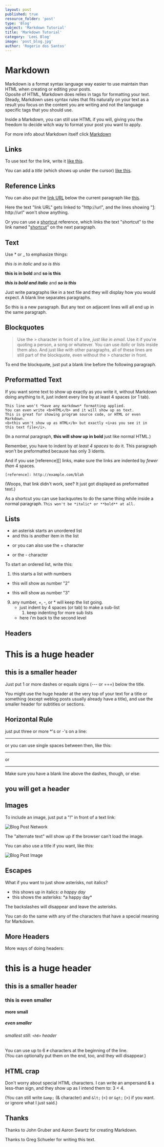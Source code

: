 ```yaml
---
layout: post
published: true
resource_folder: 'post'
type: 'Blog'
subject: 'Markdown Tutorial'
title: 'Markdown Tutorial'
category: 'LeeL Blog'
image: 'post_blog.jpg'
author: 'Rogerio dos Santos'
---
```




Markdown
===================


Markdown is a format syntax language way easier to use maintain than HTML when creating or editing your posts.  
Oposite of HTML, Markdown does relies in tags for formatting your text. Steady, Markdown uses syntax rules that fits naturally on your text as a result you focus on the content you are writing and not the language specific tags that you should use. 


Inside a Markdown, you can still use HTML if you will, giving you the freedom to decide witch way to format your post you want to apply.  




For more info about Markdown itself click [Markdown](http://daringfireball.net/projects/markdown "Markdown web site")


Links
-----


To use text for the link, write it [like this](http://someurl).


<script src="https://gist.github.com/RogerioDosSantos/b901367e78da663fb0c0.js"></script>




You can add a *title* (which shows up under the cursor) [like this](http://someurl "this title shows up when you hover").


<script src="https://gist.github.com/RogerioDosSantos/1d47d91c6f6a97db66f0.js"></script>




Reference Links
---------------


You can also put the [link URL][1] below the current paragraph like [this][2].


   [1]: http://leel-systems.github.io/LeeL-Blog
   [2]: http://leel-systems.github.io/LeeL-Blog "A link url with a funk title"




<script src="https://gist.github.com/RogerioDosSantos/91f8f7ee8b7a3bd134fd.js"></script>




Here the text "link URL" gets linked to "http://url", and the lines showing 
"[1]: http://url" won't show anything.




Or you can use a [shortcut][] reference, which links the text "shortcut" 
to the link named "[shortcut]" on the next paragraph.


   [shortcut]: http://goes/with/the/link/name/text
   


Text
----


Use * or _ to emphasize things:


*this is in italic*  and _so is this_


**this is in bold**  and __so is this__


***this is bold and italic***  and ___so is this___




Just write paragraphs like in a text file and they will display how you would expect.  A blank line separates paragraphs.


So this is a new paragraph. But any text on adjacent lines will all end up in the same paragraph.




Blockquotes
----------


> Use the > character in front of a line, *just like in email*.
> Use it if you're quoting a person, a song or whatever.
> You can use *italic* or lists inside them also.
And just like with other paragraphs,
all of these lines are still
part of the blockquote, even without the > character in front.  


To end the blockquote, just put a blank line before the following paragraph.


<script src="https://gist.github.com/RogerioDosSantos/35e67a039672ae1d604c.js"></script>


Preformatted Text
----------------


If you want some text to show up exactly as you write it, without Markdown
doing anything to it, just indent every line by at least 4 spaces (or 1 tab).


    This line won't *have any markdown* formatting applied.
    You can even write <b>HTML</b> and it will show up as text.
    This is great for showing program source code, or HTML or even Markdown.
    <b>this won't show up as HTML</b> but exactly <i>as you see it in
    this text file</i>.


(In a normal paragraph, <b>this will show up in bold</b> just like normal HTML.)
    
   Remember, you have to indent by *at least 4 spaces* to do it.  This paragraph won't be preformatted because has only 3 idents.
   
And if you use [reference][] links, make sure the links are indented 
by *fewer than* 4 spaces.
   
    [reference]: http://example.com/blah


(Woops, that link didn't work, see? It just got displayed as preformatted text.)  


As a shortcut you can use backquotes to do the same thing while inside
a normal paragraph. `This won't be *italic* or **bold** at all.`


Lists
--------


* an asterisk starts an unordered list
* and this is another item in the list
+ or you can also use the + character
- or the - character


To start an ordered list, write this:


1. this starts a list *with* numbers
+  this will show as number "2"
*  this will show as number "3"
9. any number, +, -, or * will keep the list going.
    * just indent by 4 spaces (or tab) to make a sub-list
        1. keep indenting for more sub lists
    * here i'm back to the second level
        


<script src="https://gist.github.com/RogerioDosSantos/dae0fed0e393db3907a6.js"></script>


Headers
---------


This is a huge header
==================


this is a smaller header
------------------


Just put 1 or more dashes or equals signs (--- or ===) below the title.


You might use the huge header at the very top of your text for a title or
something (except weblog posts usually already have a title), and use the
smaller header for subtitles or sections.




<script src="https://gist.github.com/RogerioDosSantos/0a92683c947a885d7351.js"></script>


Horizontal Rule
---------------


just put three or more *'s or -'s on a line:


----------------


or you can use single spaces between then, like this:


* * *


or 


- - - - - - - 


Make sure you have a blank line above the dashes, though, or else:


you will get a header
--- 




<script src="https://gist.github.com/RogerioDosSantos/7dbd876cf79222bd0d73.js"></script>


Images
-----------


To include an image, just put a "!" in front of a text link:


![Blog Post Network](http://leel-systems.github.io/LeeL-Blog/resources/page/Post/post_network.jpg "Blog Post Network")


The "alternate text" will show up if the browser can't load the image.


You can also use a title if you want, like this:


![Blog Post Image](http://leel-systems.github.io/LeeL-Blog/resources/page/Post/post_blog.jpg "Blog Post Image")






<script src="https://gist.github.com/RogerioDosSantos/b06882e523dd57fc0749.js"></script>


Escapes
---------


What if you want to just show asterisks, not italics?


* this shows up in italics: *a happy day*
* this shows the asterisks: \*a happy day\*


The backslashes will disappear and leave the asterisks.


You can do the same with any of the characters that have a special meaning
for Markdown.






<script src="https://gist.github.com/RogerioDosSantos/48b9ee1a00e54764c854.js"></script>


More Headers
----------


More ways of doing headers:


# this is a huge header #
## this is a smaller header ##
### this is even smaller ###
#### more small ####
##### even smaller #####
###### smallest still: `<h6>` header


You can use up to 6 `#` characters at the beginning of the line.  
(You can optionally put them on the end, too, and they will disappear.)






<script src="https://gist.github.com/RogerioDosSantos/e277d25846e1c57b1dfc.js"></script>


HTML crap
-------------


Don't worry about special HTML characters. I can write an ampersand & a 
less-than sign, and they show up as I intend them to:  3 < 4.


(You can still write `&amp;` (& character) and `&lt;` (<) or `&gt;` (>) if you want.  or ignore what I just said.)






<script src="https://gist.github.com/RogerioDosSantos/7a2058ab8c2bb0ddcf43.js"></script>


Thanks
---------


Thanks to John Gruber and Aaron Swartz for creating Markdown.


Thanks to Greg Schueler for writing this text.




